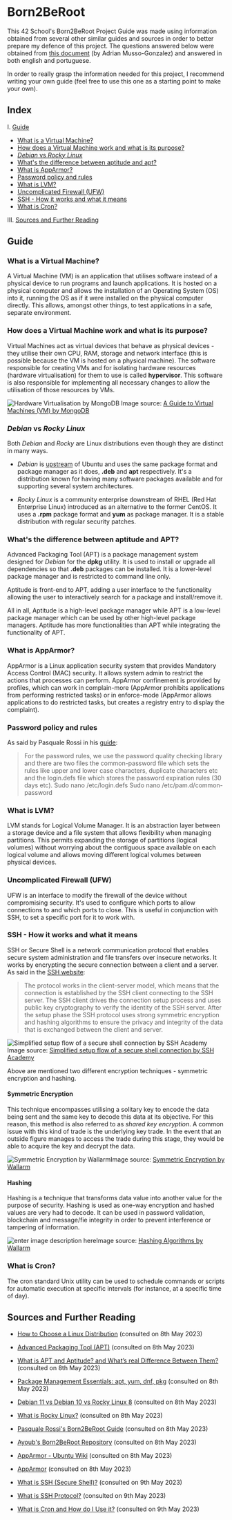 # Born2BeRoot
This 42 School's Born2BeRoot Project Guide was made using information obtained from several other similar guides and sources in order to better prepare my defence of this project. The questions answered below were obtained from [this document](https://docs.google.com/document/d/1-BwCO0udUP7MhRh81Y681zz0BalXtKFtte_FHJc6G4s/edit) (by Adrian Musso-Gonzalez) and answered in both english and portuguese.

In order to really grasp the information needed for this project, I recommend writing your own guide (feel free to use this one as a starting point to make your own). 
## Index
I. [Guide](#guide)
 - [What is a Virtual Machine?](#what-is-a-virtual-machine)
 - [How does a Virtual Machine work and what is its purpose?](#how-does-a-virtual-machine-work-and-what-is-its-purpose)
 - [*Debian* vs *Rocky Linux*](#debian-vs-rocky-linux)
 - [What's the difference between aptitude and apt?](#whats-the-difference-between-aptitude-and-apt)
 - [What is AppArmor?](#what-is-apparmor)
 - [Password policy and rules](#password-policy-and-rules)
 - [What is LVM?](#what-is-lvm)
 - [Uncomplicated Firewall (UFW)](#uncomplicated-firewall-ufw)
 - [SSH - How it works and what it means](#ssh---how-it-works-and-what-it-means)
 - [What is Cron?](#what-is-cron)
 
III. [Sources and Further Reading](#sources-and-further-reading)

## Guide

### What is a Virtual Machine?

A Virtual Machine (VM) is an application that utilises software instead of a physical device to run programs and launch applications. It is hosted on a physical computer and allows the installation of an Operating System (OS) into it, running the OS as if it were installed on the physical computer directly. This allows, amongst other things, to test applications in a safe, separate environment.

### How does a Virtual Machine work and what is its purpose?

Virtual Machines act as virtual devices that behave as physical devices - they utilise their own CPU, RAM, storage and network interface (this is possible because the VM is hosted on a physical machine). The software responsible for creating VMs and for isolating hardware resources (hardware virtualisation) for them to use is called **hypervisor**. This software is also responsible for implementing all necessary changes to allow the utilisation of those resources by VMs. 

![Hardware Virtualisation by MongoDB](https://webimages.mongodb.com/_com_assets/cms/lh54zev0ad49yc8uj-vm2.jpg?auto=format%252Ccompress)
Image source:  [A Guide to Virtual Machines (VM) by MongoDB](https://www.mongodb.com/cloud-explained/virtual-machines) 

### *Debian* vs *Rocky Linux*
Both *Debian* and *Rocky* are Linux distributions even though they are distinct in many ways. 

 - *Debian* is [upstream](https://reflectoring.io/upstream-downstream/) of Ubuntu and uses the same package format and package manager as it does, **.deb** and **apt** respectively. It's a distribution known for having many software packages available and for supporting several system architectures.
 
 - *Rocky Linux* is a community enterprise downstream of RHEL (Red Hat Enterprise Linux) introduced as an alternative to the former CentOS. It uses a **.rpm** package format and **yum** as package manager. It is a stable distribution with regular security patches.
 
### What's the difference between aptitude and APT?
Advanced Packaging Tool (APT) is a package management system designed for *Debian* for the **dpkg** utility. It is used to install or upgrade all dependencies so that **.deb** packages can be installed. It is a lower-level package manager and is restricted to command line only.

Aptitude is front-end to APT, adding a user interface to the functionality allowing the user to interactively search for a package and install/remove it.

All in all, Aptitude is a high-level package manager while APT is a low-level package manager which can be used by other high-level package managers. Aptitude has more functionalities than APT while integrating the functionality of APT.
 
### What is AppArmor?
AppArmor is a Linux application security system that provides Mandatory Access Control (MAC) security. It allows system admin to restrict the actions that processes can perform. AppArmor confinement is provided by profiles, which can work in complain-more (AppArmor prohibits applications from performing restricted tasks) or in enforce-mode (AppArmor allows applications to do restricted tasks, but creates a registry entry to display the complaint).
### Password policy and rules
As said by Pasquale Rossi in his [guide](https://github.com/pasqualerossi/Born2BeRoot-Guide#password-rules):
>For the password rules, we use the password quality checking library and there are two files the common-password file which sets the rules like upper and lower case characters, duplicate characters etc and the login.defs file which stores the password expiration rules (30 days etc). Sudo nano /etc/login.defs Sudo nano /etc/pam.d/common-password

### What is LVM?
LVM stands for Logical Volume Manager. It is an abstraction layer between a storage device and a file system that allows flexibility when managing partitions. This permits expanding the storage of partitions (logical volumes) without worrying about the contiguous space available on each logical volume and allows moving different logical volumes between physical devices.

### Uncomplicated Firewall (UFW)
UFW is an interface to modify the firewall of the device without compromising security. It's used to configure which ports to allow connections to and which ports to close. This is useful in conjunction with SSH, to set a specific port for it to work with.

### SSH - How it works and what it means
SSH or Secure Shell is a network communication protocol that enables secure system administration and file transfers over insecure networks. It works by encrypting the secure connection between a client and a server. As said in the [SSH website](https://www.ssh.com/academy/ssh/protocol):
 > The protocol works in the client-server model, which means that the connection is established by the SSH client connecting to the SSH server. The SSH client drives the connection setup process and uses public key cryptography to verify the identity of the SSH server. After the setup phase the SSH protocol uses strong symmetric encryption and hashing algorithms to ensure the privacy and integrity of the data that is exchanged between the client and server.
 
![Simplified setup flow of a secure shell connection by SSH Academy](https://www.ssh.com/hs-fs/hubfs/SSH_Client_Server.png?width=1112&name=SSH_Client_Server.png)
Image source:  [Simplified setup flow of a secure shell connection by SSH Academy](https://www.ssh.com/academy/ssh/protocol) 

Above are mentioned two different encryption techniques - symmetric encryption and hashing.
#### Symmetric Encryption
This technique encompasses utilising a solitary key to encode the data being sent and the same key to decode this data at its objective. For this reason, this method is also referred to as *shared key encryption*. 
A common issue with this kind of trade is the underlying key trade. In the event that an outside figure manages to access the trade during this stage, they would be able to acquire the key and decrypt the data.

![Symmetric Encryption by Wallarm](https://assets.website-files.com/5ff66329429d880392f6cba2/61c1b8f7eacaeb13c258c3c8_Symmetrical%20Encryption.png)Image source:  [Symmetric Encryption by Wallarm](https://www.wallarm.com/what/what-is-ssh-protocol) 

#### Hashing
Hashing is a technique that transforms data value into another value for the purpose of security. Hashing is used as one-way encryption and hashed values are very had to decode. It can be used in password validation, blockchain and message/fie integrity in order to prevent interference or tampering of information.

![enter image description here](https://assets.website-files.com/5ff66329429d880392f6cba2/61c1b9202cf1ace217ea77b7_Hashing.png)Image source:  [Hashing Algorithms by Wallarm](https://www.wallarm.com/what/what-is-ssh-protocol) 

### What is Cron?
 The cron standard Unix utility can be used to schedule commands or scripts for automatic execution at specific intervals (for instance, at a specific time of day).

## Sources and Further Reading

- [How to Choose a Linux Distribution](https://www.digitalocean.com/community/conceptual-articles/how-to-choose-a-linux-distribution)
(consulted on 8th May 2023)

- [Advanced Packaging Tool (APT)](https://geek-university.com/advanced-packaging-tool-apt/)
(consulted on 8th May 2023)

- [What is APT and Aptitude? and What’s real Difference Between Them?](https://www.tecmint.com/difference-between-apt-and-aptitude/)
(consulted on 8th May 2023)

- [Package Management Essentials: apt, yum, dnf, pkg](https://www.digitalocean.com/community/tutorials/package-management-basics-apt-yum-dnf-pkg)
(consulted on 8th May 2023)

- [Debian 11 vs Debian 10 vs Rocky Linux 8](https://computingforgeeks.com/debian-11-vs-debian-10-vs-rocky-linux-8-comparison-table/?utm_content=cmp-true)
(consulted on 8th May 2023)

- [What is Rocky Linux?](https://operavps.com/what-is-rocky-linux/)
(consulted on 8th May 2023)

- [Pasquale Rossi's Born2BeRoot Guide](https://github.com/pasqualerossi/Born2BeRoot-Guide)
(consulted on 8th May 2023)

- [Ayoub's Born2BeRoot Repository](https://github.com/ayoub0x1/born2beroot#introduction)
(consulted on 8th May 2023)

- [AppArmor - Ubuntu Wiki](https://wiki.ubuntu.com/AppArmor)
(consulted on 8th May 2023)

- [AppArmor](https://apparmor.net/)
(consulted on 8th May 2023)

- [What is SSH (Secure Shell)?](https://www.ssh.com/academy/ssh)
(consulted on 9th May 2023)

- [What is SSH Protocol?](https://www.wallarm.com/what/what-is-ssh-protocol)
(consulted on 9th May 2023)

- [What is Cron and How do I Use it?](https://www.pair.com/support/kb/configuring-cron/)
(consulted on 9th May 2023)
